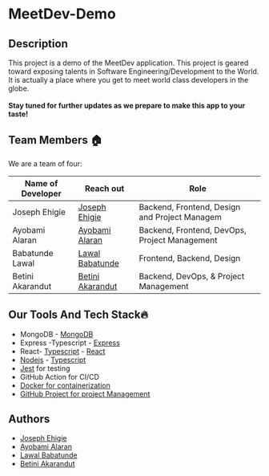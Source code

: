 <p><h1>MeetDev-Demo</h1></p>

## Description
This project is a demo of the MeetDev application. This project is geared toward exposing talents in Software Engineering/Development to the World. It is actually a place where you get to meet world class developers in the globe.<br>
<br>
**Stay tuned for further updates as we prepare to make this app to your taste!**

## Team Members :house:
We are a team of four: <br>

| Name of Developer | Reach out | Role |
|-------------------|-----------|------|
| Joseph Ehigie | [Joseph Ehigie](https://github.com/jojothomas1515) | Backend, Frontend, Design and Project Managem |
| Ayobami Alaran | [Ayobami Alaran](https://github.com/Ayobami6) | Backend, Frontend, DevOps, Project Management |
| Babatunde Lawal | [Lawal Babatunde](https://github.com/Utilitycoder) | Frontend, Backend, Design |
| Betini Akarandut | [Betini Akarandut](https://github.com/betiniakarandut) | Backend, DevOps, & Project Management 


## Our Tools And Tech Stack🔥
* MongoDB - [MongoDB](https://www.mongodb.com/)<br> 
* Express -Typescript - [Express](https://expressjs.com/) <br> 
* React- [Typescript](https://www.typescriptlang.org/) - [React](https://reactjs.org/)<br> 
* [Nodejs](https://nodejs.org/) - [Typescript](https://www.typescriptlang.org/) <br> 
* [Jest](https://jestjs.io/) for testing <br> 
* GitHub Action for CI/CD <br> 
* [Docker for containerization](https://www.docker.com/) <br> 
* [GitHub Project for project Management](https://docs.github.com/en/issues/using-pull-requests/about-branches)

## Authors
* [Joseph Ehigie](https://github.com/jojothomas1515)
* [Ayobami Alaran](https://github.com/Ayobami6)
* [Lawal Babatunde](https://github.com/Utilitycoder)
* [Betini Akarandut](https://github.com/betiniakarandut)

